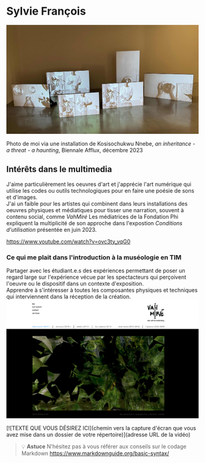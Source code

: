 # Sylvie François

![photo](photo_SF_K_Nnebe_Afflux_dec2023.jpg)

Photo de moi via une installation de Kosisochukwu Nnebe, *an inheritance - a threat - a haunting*, Biennale Afflux, décembre 2023


## **Intérêts dans le multimedia**
J'aime particulièrement les oeuvres d'art et j'apprécie l'art numérique qui utilise les codes ou outils technologiques pour en faire une poésie de sons et d'images.  
J'ai un faible pour les artistes qui combinent dans leurs installations des oeuvres physiques et médiatiques pour tisser une narration, souvent à contenu social, comme *VahMiré*
Les médiatrices de la Fondation Phi expliquent la multiplicité de son approche dans l'expostion *Conditions d'utilisation* présentée en juin 2023.

<https://www.youtube.com/watch?v=ovc3ty_vqG0>

### Ce qui me plait dans l'introduction à la muséologie en TIM
Partager avec les étudiant.e.s des expériences permettant de poser un regard large sur l'expérience vécue par les spectacteurs qui perçoivent l'oeuvre ou le dispositif dans un contexte d'exposition.  
Apprendre à s'intéresser à toutes les composantes physiques et techniques qui interviennent dans la réception de la création.
[![Exemple de capture d'écran](Capture_SF_VahMire_defaroucher_consulte21janv2024.png)](https://www.youtube.com/watch?v=ovc3ty_vqG0)

[![TEXTE QUE VOUS DÉSIREZ ICI](chemin vers la capture d'écran que vous avez mise dans un dossier de votre répertoire)](adresse URL de la vidéo) 

>💡 **Astuce** N'hésitez pas à vous référer aux conseils sur le codage Markdown <https://www.markdownguide.org/basic-syntax/>
